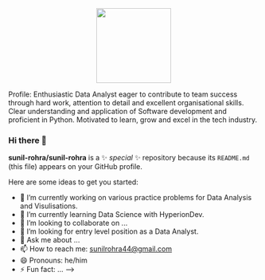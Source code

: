 <div align="center">
 <img src="https://github.com/sunil-rohra/sunil-rohra/assets/82097719/4f65245a-a2e4-4fe1-ba5a-bf5cdaf988a4" width="150px"/> 
 </div>

Profile: 
Enthusiastic Data Analyst eager to contribute to team success through hard work, attention to detail and excellent organisational skills. Clear understanding and application of Software development and proficient in Python.  Motivated to learn, grow and excel in the tech industry.

  ### Hi there 👋
  
  
  
  **sunil-rohra/sunil-rohra** is a ✨ _special_ ✨ repository because its `README.md` (this file) appears on your GitHub profile.
  
  Here are some ideas to get you started:
  
  - 🔭 I’m currently working on various practice problems for Data Analysis and Visulisations.
  - 🌱 I’m currently learning Data Science with HyperionDev.
  - 👯 I’m looking to collaborate on ...
  - 🤔 I’m looking for entry level position as a Data Analyst.
  - 💬 Ask me about ...
  - 📫 How to reach me: sunilrohra44@gmail.com
  - 😄 Pronouns: he/him
  - ⚡ Fun fact: ...
  -->
